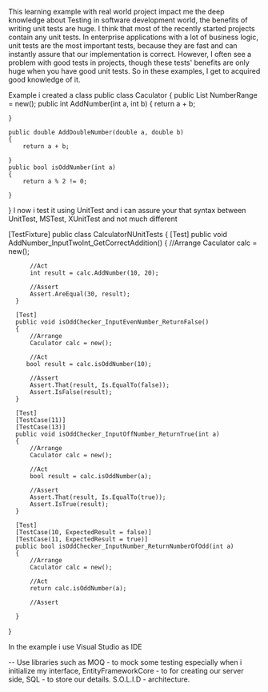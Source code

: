 This learning example with real world project impact me the deep knowledge about Testing in software development world, the benefits of writing unit tests are huge. I think that most of the recently started projects contain any unit tests. In enterprise applications with a lot of business logic, unit tests are the most important tests, because they are fast and can  instantly assure that our implementation is correct. However, I often see a problem with good tests in projects, though these tests' benefits are only huge when you have good unit tests. So in these examples, I get to acquired good knowledge of it.

Example i created a class
public class Caculator
{
    public List<int> NumberRange = new();
    public int AddNumber(int a, int b)
    {
        return a + b;
        
    }

    public double AddDoubleNumber(double a, double b)
    {
        return a + b;

    }
    public bool isOddNumber(int a)
    {
        return a % 2 != 0;

    }
}
I now i test it using UnitTest and i can assure your that syntax between UnitTest, MSTest, XUnitTest and not much different

  [TestFixture]
  public class CalculatorNUnitTests
  {
      [Test]
      public void AddNumber_InputTwoInt_GetCorrectAddition()
      {
          //Arrange
          Caculator calc = new();

          //Act
          int result = calc.AddNumber(10, 20);

          //Assert
          Assert.AreEqual(30, result);
      }

      [Test]
      public void isOddChecker_InputEvenNumber_ReturnFalse()
      {
          //Arrange
          Caculator calc = new();

          //Act
         bool result = calc.isOddNumber(10);

          //Assert
          Assert.That(result, Is.EqualTo(false));
          Assert.IsFalse(result);
      }

      [Test]
      [TestCase(11)]
      [TestCase(13)]
      public void isOddChecker_InputOffNumber_ReturnTrue(int a)
      {
          //Arrange
          Caculator calc = new();

          //Act
          bool result = calc.isOddNumber(a);

          //Assert
          Assert.That(result, Is.EqualTo(true));
          Assert.IsTrue(result);
      }

      [Test]
      [TestCase(10, ExpectedResult = false)]
      [TestCase(11, ExpectedResult = true)]
      public bool isOddChecker_InputNumber_ReturnNumberOfOdd(int a)
      {
          //Arrange
          Caculator calc = new();

          //Act
          return calc.isOddNumber(a);

          //Assert
         
      }
}

In the example i use Visual Studio as IDE 

--
Use libraries such as 
MOQ - to mock some testing especially when i initialize my interface,
EntityFrameworkCore - to for creating our server side,
SQL - to store our details. 
S.O.L.I.D - architecture.
